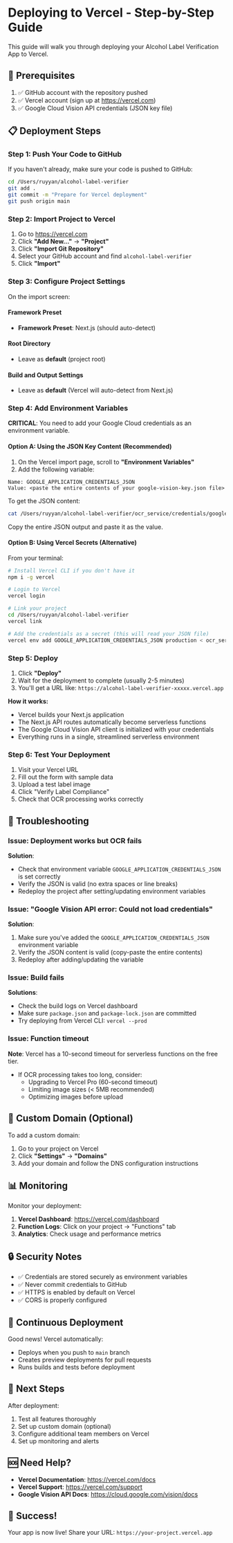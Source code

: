 # Deploying to Vercel - Step-by-Step Guide

This guide will walk you through deploying your Alcohol Label Verification App to Vercel.

## 🎯 Prerequisites

1. ✅ GitHub account with the repository pushed
2. ✅ Vercel account (sign up at https://vercel.com)
3. ✅ Google Cloud Vision API credentials (JSON key file)

## 📋 Deployment Steps

### Step 1: Push Your Code to GitHub

If you haven't already, make sure your code is pushed to GitHub:

```bash
cd /Users/ruyyan/alcohol-label-verifier
git add .
git commit -m "Prepare for Vercel deployment"
git push origin main
```

### Step 2: Import Project to Vercel

1. Go to https://vercel.com
2. Click **"Add New..."** → **"Project"**
3. Click **"Import Git Repository"**
4. Select your GitHub account and find `alcohol-label-verifier`
5. Click **"Import"**

### Step 3: Configure Project Settings

On the import screen:

#### Framework Preset
- **Framework Preset**: Next.js (should auto-detect)

#### Root Directory
- Leave as **default** (project root)

#### Build and Output Settings
- Leave as **default** (Vercel will auto-detect from Next.js)

### Step 4: Add Environment Variables

**CRITICAL**: You need to add your Google Cloud credentials as an environment variable.

#### Option A: Using the JSON Key Content (Recommended)

1. On the Vercel import page, scroll to **"Environment Variables"**
2. Add the following variable:

```
Name: GOOGLE_APPLICATION_CREDENTIALS_JSON
Value: <paste the entire contents of your google-vision-key.json file>
```

To get the JSON content:
```bash
cat /Users/ruyyan/alcohol-label-verifier/ocr_service/credentials/google-vision-key.json
```

Copy the entire JSON output and paste it as the value.

#### Option B: Using Vercel Secrets (Alternative)

From your terminal:

```bash
# Install Vercel CLI if you don't have it
npm i -g vercel

# Login to Vercel
vercel login

# Link your project
cd /Users/ruyyan/alcohol-label-verifier
vercel link

# Add the credentials as a secret (this will read your JSON file)
vercel env add GOOGLE_APPLICATION_CREDENTIALS_JSON production < ocr_service/credentials/google-vision-key.json
```

### Step 5: Deploy

1. Click **"Deploy"**
2. Wait for the deployment to complete (usually 2-5 minutes)
3. You'll get a URL like: `https://alcohol-label-verifier-xxxxx.vercel.app`

**How it works:**
- Vercel builds your Next.js application
- The Next.js API routes automatically become serverless functions
- The Google Cloud Vision API client is initialized with your credentials
- Everything runs in a single, streamlined serverless environment

### Step 6: Test Your Deployment

1. Visit your Vercel URL
2. Fill out the form with sample data
3. Upload a test label image
4. Click "Verify Label Compliance"
5. Check that OCR processing works correctly

## 🔧 Troubleshooting

### Issue: Deployment works but OCR fails

**Solution**:
- Check that environment variable `GOOGLE_APPLICATION_CREDENTIALS_JSON` is set correctly
- Verify the JSON is valid (no extra spaces or line breaks)
- Redeploy the project after setting/updating environment variables

### Issue: "Google Vision API error: Could not load credentials"

**Solution**:
1. Make sure you've added the `GOOGLE_APPLICATION_CREDENTIALS_JSON` environment variable
2. Verify the JSON content is valid (copy-paste the entire contents)
3. Redeploy after adding/updating the variable

### Issue: Build fails

**Solutions**:
- Check the build logs on Vercel dashboard
- Make sure `package.json` and `package-lock.json` are committed
- Try deploying from Vercel CLI: `vercel --prod`

### Issue: Function timeout

**Note**: Vercel has a 10-second timeout for serverless functions on the free tier.
- If OCR processing takes too long, consider:
  - Upgrading to Vercel Pro (60-second timeout)
  - Limiting image sizes (< 5MB recommended)
  - Optimizing images before upload

## 🎨 Custom Domain (Optional)

To add a custom domain:

1. Go to your project on Vercel
2. Click **"Settings"** → **"Domains"**
3. Add your domain and follow the DNS configuration instructions

## 📊 Monitoring

Monitor your deployment:

1. **Vercel Dashboard**: https://vercel.com/dashboard
2. **Function Logs**: Click on your project → "Functions" tab
3. **Analytics**: Check usage and performance metrics

## 🔒 Security Notes

- ✅ Credentials are stored securely as environment variables
- ✅ Never commit credentials to GitHub
- ✅ HTTPS is enabled by default on Vercel
- ✅ CORS is properly configured

## 🚀 Continuous Deployment

Good news! Vercel automatically:
- Deploys when you push to `main` branch
- Creates preview deployments for pull requests
- Runs builds and tests before deployment

## 📝 Next Steps

After deployment:
1. Test all features thoroughly
2. Set up custom domain (optional)
3. Configure additional team members on Vercel
4. Set up monitoring and alerts

## 🆘 Need Help?

- **Vercel Documentation**: https://vercel.com/docs
- **Vercel Support**: https://vercel.com/support
- **Google Vision API Docs**: https://cloud.google.com/vision/docs

## 🎉 Success!

Your app is now live! Share your URL: `https://your-project.vercel.app`

